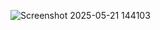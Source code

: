 ![Screenshot 2025-05-21 144103](https://github.com/user-attachments/assets/bbf07523-ddb2-4316-9fd5-3b639fac81a4)
